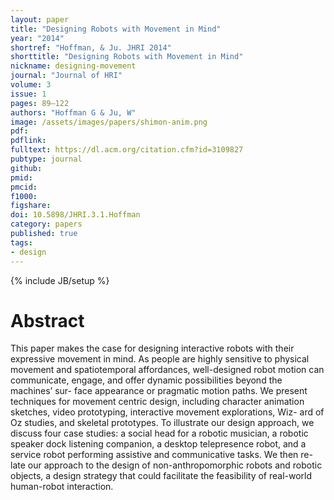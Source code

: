 ```yaml
---
layout: paper
title: "Designing Robots with Movement in Mind"
year: "2014"
shortref: "Hoffman, & Ju. JHRI 2014"
shorttitle: "Designing Robots with Movement in Mind"
nickname: designing-movement
journal: "Journal of HRI"
volume: 3
issue: 1
pages: 89–122
authors: "Hoffman G & Ju, W"
image: /assets/images/papers/shimon-anim.png
pdf: 
pdflink: 
fulltext: https://dl.acm.org/citation.cfm?id=3109827 
pubtype: journal
github: 
pmid:  
pmcid: 
f1000: 
figshare: 
doi: 10.5898/JHRI.3.1.Hoffman
category: papers
published: true
tags:
- design
---
```

{% include JB/setup %}

# Abstract 

This paper makes the case for designing interactive robots with their expressive movement in mind. As people are highly sensitive to physical movement and spatiotemporal affordances, well-designed robot motion can communicate, engage, and offer dynamic possibilities beyond the machines’ sur- face appearance or pragmatic motion paths. We present techniques for movement centric design, including character animation sketches, video prototyping, interactive movement explorations, Wiz- ard of Oz studies, and skeletal prototypes. To illustrate our design approach, we discuss four case studies: a social head for a robotic musician, a robotic speaker dock listening companion, a desktop telepresence robot, and a service robot performing assistive and communicative tasks. We then re- late our approach to the design of non-anthropomorphic robots and robotic objects, a design strategy that could facilitate the feasibility of real-world human-robot interaction.
